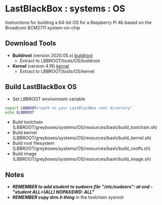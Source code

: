 # LastBlackBox : systems : OS

Instructions for building a 64-bit OS for a Raspberry Pi 4b based on the Broadcom BCM2711 system-on-chip

## Download Tools

- **Buildroot** (version 2020.05.x) [buildroot](https://github.com/buildroot/buildroot/tree/2020.05.x)
  - Extract to LBBROOT/tools/OS/buildroot
- **Kernel** (version 4.19) [kernel](https://github.com/raspberrypi/linux/tree/rpi-4.19.y)
  - Extract to LBBROOT/tools/OS/kernel

## Build LastBlackBox OS

- Set LBBROOT environment variable

```bash
export LBBROOT="path to your LastBlackBox root directory"
echo $LBBROOT
```

- Build toolchain (LBBROOT/greyboxes/systems/OS/resources/bash/build_toolchain.sh)
- Build kernel (LBBROOT/greyboxes/systems/OS/resources/bash/build_kernel.sh)
- Build root filesystem (LBBROOT/greyboxes/systems/OS/resources/bash/build_rootfs.sh)
- Build image (LBBROOT/greyboxes/systems/OS/resources/bash/build_image.sh)

## Notes

- ***REMEMBER to add student to sudoers file "/etc/sudoers": at end - "student  ALL=(ALL) NOPASSWD: ALL"***
- ***REMEMBER copy drm.h thing*** in the toolchain sysroot
